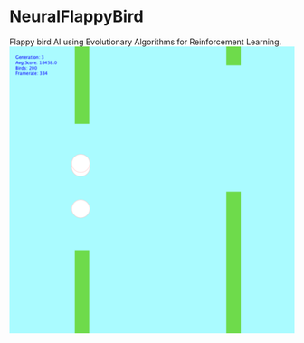 # NeuralFlappyBird
Flappy bird AI using Evolutionary Algorithms for Reinforcement Learning.
</br>
<img src="image.png" width="600"/>
